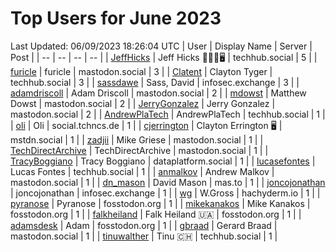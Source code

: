 # Top Users for June 2023
Last Updated: 06/09/2023 18:26:04 UTC
| User | Display Name | Server | Post |
| -- | -- | -- | -- |
| [JeffHicks](https://techhub.social/@JeffHicks) | Jeff Hicks 🐶🎼🍷🖥️ | techhub.social | 5 |
| [furicle](https://mastodon.social/@furicle) | furicle | mastodon.social | 3 |
| [Clatent](https://techhub.social/@Clatent) | Clayton Tyger | techhub.social | 3 |
| [sassdawe](https://infosec.exchange/@sassdawe) | Sass, David | infosec.exchange | 3 |
| [adamdriscoll](https://mastodon.social/@adamdriscoll) | Adam Driscoll | mastodon.social | 2 |
| [mdowst](https://mastodon.social/@mdowst) | Matthew Dowst | mastodon.social | 2 |
| [JerryGonzalez](https://mastodon.social/@JerryGonzalez) | Jerry Gonzalez | mastodon.social | 2 |
| [AndrewPlaTech](https://techhub.social/@AndrewPlaTech) | AndrewPlaTech | techhub.social | 1 |
| [oli](https://social.tchncs.de/@oli) | Oli | social.tchncs.de | 1 |
| [cjerrington](https://mstdn.social/@cjerrington) | Clayton Errington 🖥️ | mstdn.social | 1 |
| [zadjii](https://mastodon.social/@zadjii) | Mike Griese | mastodon.social | 1 |
| [TechDirectArchive](https://mastodon.social/@TechDirectArchive) | TechDirectArchive | mastodon.social | 1 |
| [TracyBoggiano](https://dataplatform.social/@TracyBoggiano) | Tracy Boggiano | dataplatform.social | 1 |
| [lucasefontes](https://techhub.social/@lucasefontes) | Lucas Fontes | techhub.social | 1 |
| [anmalkov](https://mastodon.social/@anmalkov) | Andrew Malkov | mastodon.social | 1 |
| [dn_mason](https://mas.to/@dn_mason) | David Mason | mas.to | 1 |
| [joncojonathan](https://infosec.exchange/@joncojonathan) | joncojonathan | infosec.exchange | 1 |
| [wg](https://hachyderm.io/@wg) | W.Gross | hachyderm.io | 1 |
| [pyranose](https://fosstodon.org/@pyranose) | Pyranose | fosstodon.org | 1 |
| [mikekanakos](https://fosstodon.org/@mikekanakos) | Mike Kanakos | fosstodon.org | 1 |
| [falkheiland](https://fosstodon.org/@falkheiland) | Falk Heiland 🇺🇦 | fosstodon.org | 1 |
| [adamsdesk](https://fosstodon.org/@adamsdesk) | Adam | fosstodon.org | 1 |
| [gbraad](https://mastodon.social/@gbraad) | Gerard Braad | mastodon.social | 1 |
| [tinuwalther](https://techhub.social/@tinuwalther) | Tinu 🇨🇭 | techhub.social | 1 |
